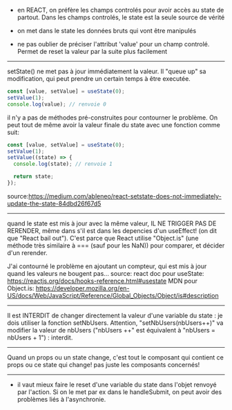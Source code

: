 - en REACT, on préfère les champs controlés pour avoir accès au state de partout. Dans les champs controlés, le state est la seule source de vérité

- on met dans le state les données bruts qui vont être manipulés

- ne pas oublier de préciser l'attribut 'value' pour un champ controlé. Permet de reset la valeur par la suite plus facilement

---

setState() ne met pas à jour immédiatement la valeur. Il "queue up" sa modification, qui peut prendre un certain temps à être executée.

```javascript
const [value, setValue] = useState(0);
setValue(1);
console.log(value); // renvoie 0
```

il n'y a pas de méthodes pré-construites pour contourner le problème. On peut tout de même avoir la valeur finale du state avec une fonction comme suit:

```javascript
const [value, setValue] = useState(0);
setValue(1);
setValue((state) => {
  console.log(state); // renvoie 1

  return state;
});
```

source:https://medium.com/ableneo/react-setstate-does-not-immediately-update-the-state-84dbd26f67d5

---

quand le state est mis à jour avec la même valeur, IL NE TRIGGER PAS DE RERENDER, même dans s'il est dans les depencies d'un useEffect!
(on dit que "React bail out"). C'est parce que React utilise "Object.is" (une méthode très similaire à === (sauf pour les NaN)) pour comparer, et décider d'un rerender.

J'ai contourné le problème en ajoutant un compteur, qui est mis à jour quand les valeurs ne bougent pas...
source: react doc pour useState: https://reactjs.org/docs/hooks-reference.html#usestate
MDN pour Object.is: https://developer.mozilla.org/en-US/docs/Web/JavaScript/Reference/Global_Objects/Object/is#description

---

Il est INTERDIT de changer directement la valeur d'une variable du state : je dois utiliser la fonction setNbUsers. Attention, "setNbUsers(nbUsers++)" va modifier la valeur de nbUsers ("nbUsers ++" est équivalent à "nbUsers = nbUsers + 1") : interdit.

---

Quand un props ou un state change, c'est tout le composant qui contient ce props ou ce state qui change! pas juste les composants concernés!

---

- il vaut mieux faire le reset d'une variable du state dans l'objet renvoyé par l'action. Si on le met par ex dans le handleSubmit, on peut avoir des problèmes liés à l'asynchronie.
